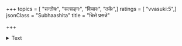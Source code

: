 +++
topics = [ "सन्तोषः", "सत्सङ्गः", "विचारः", "तर्कः",]
ratings = [ "vvasuki:5",]
jsonClass = "Subhaashita"
title = "चित्ते प्रसन्ने"

+++

<details><summary>Text</summary>

चित्ते प्रसन्ने भुवनं प्रसन्नं चित्ते विषण्णे भुवनं विषण्णम् ।  
अतोऽभिलाषो यदि ते सुखे स्यात् चित्तप्रसादे प्रथमं यतस्व ॥
</details>
